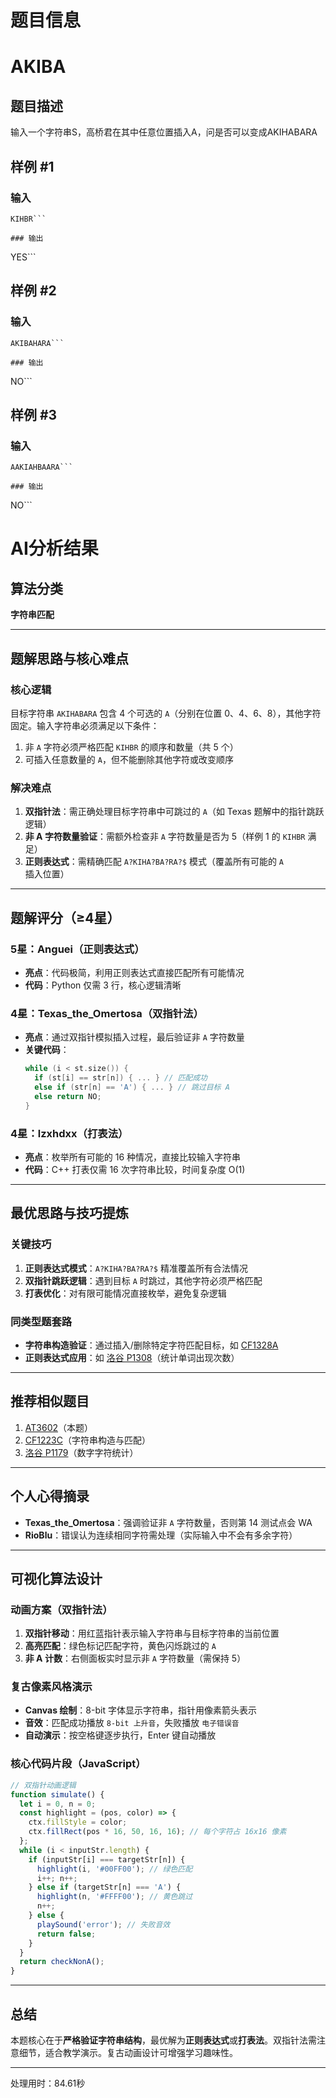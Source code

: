 # 题目信息

# AKIBA

## 题目描述

输入一个字符串S，高桥君在其中任意位置插入A，问是否可以变成AKIHABARA

## 样例 #1

### 输入

```
KIHBR```

### 输出

```
YES```

## 样例 #2

### 输入

```
AKIBAHARA```

### 输出

```
NO```

## 样例 #3

### 输入

```
AAKIAHBAARA```

### 输出

```
NO```

# AI分析结果



## 算法分类
**字符串匹配**

---

## 题解思路与核心难点

### 核心逻辑
目标字符串 `AKIHABARA` 包含 4 个可选的 `A`（分别在位置 0、4、6、8），其他字符固定。输入字符串必须满足以下条件：
1. 非 `A` 字符必须严格匹配 `KIHBR` 的顺序和数量（共 5 个）
2. 可插入任意数量的 `A`，但不能删除其他字符或改变顺序

### 解决难点
1. **双指针法**：需正确处理目标字符串中可跳过的 `A`（如 Texas 题解中的指针跳跃逻辑）
2. **非 A 字符数量验证**：需额外检查非 `A` 字符数量是否为 5（样例 1 的 `KIHBR` 满足）
3. **正则表达式**：需精确匹配 `A?KIHA?BA?RA?$` 模式（覆盖所有可能的 `A` 插入位置）

---

## 题解评分（≥4星）

### 5星：Anguei（正则表达式）
- **亮点**：代码极简，利用正则表达式直接匹配所有可能情况
- **代码**：Python 仅需 3 行，核心逻辑清晰

### 4星：Texas_the_Omertosa（双指针法）
- **亮点**：通过双指针模拟插入过程，最后验证非 `A` 字符数量
- **关键代码**：
  ```cpp
  while (i < st.size()) {
    if (st[i] == str[n]) { ... } // 匹配成功
    else if (str[n] == 'A') { ... } // 跳过目标 A
    else return NO;
  }
  ```

### 4星：lzxhdxx（打表法）
- **亮点**：枚举所有可能的 16 种情况，直接比较输入字符串
- **代码**：C++ 打表仅需 16 次字符串比较，时间复杂度 O(1)

---

## 最优思路与技巧提炼

### 关键技巧
1. **正则表达式模式**：`A?KIHA?BA?RA?$` 精准覆盖所有合法情况
2. **双指针跳跃逻辑**：遇到目标 `A` 时跳过，其他字符必须严格匹配
3. **打表优化**：对有限可能情况直接枚举，避免复杂逻辑

### 同类型题套路
- **字符串构造验证**：通过插入/删除特定字符匹配目标，如 [CF1328A](https://codeforces.com/problemset/problem/1328/A)
- **正则表达式应用**：如 [洛谷 P1308](https://www.luogu.com.cn/problem/P1308)（统计单词出现次数）

---

## 推荐相似题目
1. [AT3602](https://www.luogu.com.cn/problem/AT3602)（本题）
2. [CF1223C](https://codeforces.com/problemset/problem/1223/C)（字符串构造与匹配）
3. [洛谷 P1179](https://www.luogu.com.cn/problem/P1179)（数字字符统计）

---

## 个人心得摘录
- **Texas_the_Omertosa**：强调验证非 `A` 字符数量，否则第 14 测试点会 WA
- **RioBlu**：错误认为连续相同字符需处理（实际输入中不会有多余字符）

---

## 可视化算法设计

### 动画方案（双指针法）
1. **双指针移动**：用红蓝指针表示输入字符串与目标字符串的当前位置
2. **高亮匹配**：绿色标记匹配字符，黄色闪烁跳过的 `A`
3. **非 A 计数**：右侧面板实时显示非 `A` 字符数量（需保持 5）

### 复古像素风格演示
- **Canvas 绘制**：8-bit 字体显示字符串，指针用像素箭头表示
- **音效**：匹配成功播放 `8-bit 上升音`，失败播放 `电子错误音`
- **自动演示**：按空格键逐步执行，Enter 键自动播放

### 核心代码片段（JavaScript）
```javascript
// 双指针动画逻辑
function simulate() {
  let i = 0, n = 0;
  const highlight = (pos, color) => {
    ctx.fillStyle = color;
    ctx.fillRect(pos * 16, 50, 16, 16); // 每个字符占 16x16 像素
  };
  while (i < inputStr.length) {
    if (inputStr[i] === targetStr[n]) {
      highlight(i, '#00FF00'); // 绿色匹配
      i++; n++;
    } else if (targetStr[n] === 'A') {
      highlight(n, '#FFFF00'); // 黄色跳过
      n++;
    } else {
      playSound('error'); // 失败音效
      return false;
    }
  }
  return checkNonA();
}
```

---

## 总结
本题核心在于**严格验证字符串结构**，最优解为**正则表达式**或**打表法**。双指针法需注意细节，适合教学演示。复古动画设计可增强学习趣味性。

---
处理用时：84.61秒